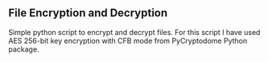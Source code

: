 ## File Encryption and Decryption
Simple python script to encrypt and decrypt files.
For this script I have used AES 256-bit key encryption with CFB mode from PyCryptodome Python package. 
